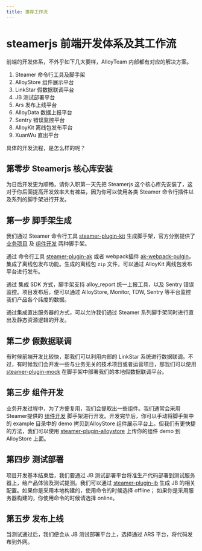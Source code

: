 ```yaml
---
title: 推荐工作流
---
```


# steamerjs 前端开发体系及其工作流

前端的开发体系，不外乎如下几大要样，AlloyTeam 内部都有对应的解决方案。

1. Steamer 命令行工具及脚手架
2. AlloyStore 组件展示平台
3. LinkStar 假数据联调平台
4. JB 测试部署平台
5. Ars 发布上线平台
6. AlloyData 数据上报平台
7. Sentry 错误监控平台
8. AlloyKit 离线包发布平台
9. XuanWu 直出平台

具体的开发流程，是怎么样的呢？

## 第零步 Steamerjs 核心库安装

为日后开发更为顺畅，请你入职第一天先把 Steamerjs 这个核心库先安装了，这对于你后面提高开发效率大有裨益，因为你可以使用各类 Steamer 命令行插件以及系列的脚手架进行开发。

## 第一步 脚手架生成

我们通过 Steamer 命令行工具 [steamer-plugin-kit](https://steamerjs.github.io/docs/How-To-Start.html) 生成脚手架，官方分别提供了 [业务项目](https://steamerjs.github.io/docs/Starterkit.html) 及 [组件开发](https://steamerjs.github.io/docs/Component-Starterkit.html) 两种脚手架。

通过 命令行工具 [steamer-plugin-ak](https://steamerjs.github.io/docs/Steamer-Plugin-AK.html) 或者 webpack插件 [ak-webpack-pulgin](https://github.com/steamerjs/ak-webpack-plugin)，集成了离线包发布功能。生成的离线包 `zip` 文件，可以通过 AlloyKit 离线包发布平台进行发布。

通过 集成 SDK 方式，脚手架支持 alloy_report 统一上报工具，以及 Sentry 错误监控。项目发布后，便可以通过 AlloyStore, Monitor, TDW, Sentry 等平台监控我们产品各个纬度的数据。

通过集成直出服务器的方式，可以允许我们通过 Steamer 系列脚手架同时进行直出及静态资源逻辑的开发。

## 第二步 假数据联调

有时候前端开发比较快，那我们可以利用内部的 LinkStar 系统进行数据联调。不过，有时候我们会开发一些与业务无关的技术项目或者运营项目，那我们可以使用 [steamer-plugin-mock](https://steamerjs.github.io/docs/Steamer-Plugin-Mock.html) 在脚手架中部署我们的本地假数据联调平台。

## 第三步 组件开发

业务开发过程中，为了方便复用，我们会提取出一些组件。我们通常会采用 Steamer提供的 [组件开发](https://steamerjs.github.io/docs/Component-Starterkit.html) 脚手架进行开发。开发完毕后，你可以手动将脚手架中的 example 目录中的 demo 拷贝到AlloyStore 组件展示平台上。但我们有更快捷的方法，我们可以使用 [steamer-plugin-alloystore](https://steamerjs.github.io/docs/Steamer-Plugin-Alloystore.html) 上传你的组件 demo 到 AlloyStore 上面。

## 第四步 测试部署

项目开发基本结束后，我们要通过 JB 测试部署平台将准生产代码部署到测试服务器上，给产品体验及测试提测。我们可以通过 [steamer-plugin-jb](https://steamerjs.github.io/docs/Steamer-Plugin-JB.html) 生成 JB 的相关配置。如果你是采用本地构建的，使用命令的时候选择 offline； 如果你是采用服务器构建的，你使用命令的时候请选择 online。

## 第五步 发布上线

当测试通过后，我们便会从 JB 测试部署平台上，选择通过 ARS 平台，将代码发布到外网。